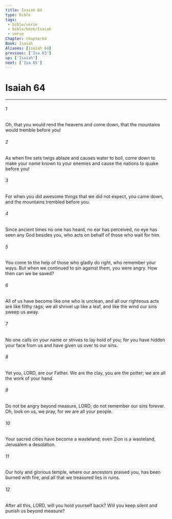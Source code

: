 ```yaml
---
title: Isaiah 64
type: Bible
tags:
 - bible/verse
 - bible/book/Isaiah
 - verse
Chapter: Chapter64
Book: Isaiah
Aliases: [Isaiah 64]
previous: ['Isa 63']
up: ['Isaiah']
next: ['Isa 65']
---
```

# Isaiah 64

***


###### 1 
Oh, that you would rend the heavens and come down, that the mountains would tremble before you! 

###### 2 
As when fire sets twigs ablaze and causes water to boil, come down to make your name known to your enemies and cause the nations to quake before you! 

###### 3 
For when you did awesome things that we did not expect, you came down, and the mountains trembled before you. 

###### 4 
Since ancient times no one has heard, no ear has perceived, no eye has seen any God besides you, who acts on behalf of those who wait for him. 

###### 5 
You come to the help of those who gladly do right, who remember your ways. But when we continued to sin against them, you were angry. How then can we be saved? 

###### 6 
All of us have become like one who is unclean, and all our righteous acts are like filthy rags; we all shrivel up like a leaf, and like the wind our sins sweep us away. 

###### 7 
No one calls on your name or strives to lay hold of you; for you have hidden your face from us and have given us over to our sins. 

###### 8 
Yet you, LORD, are our Father. We are the clay, you are the potter; we are all the work of your hand. 

###### 9 
Do not be angry beyond measure, LORD; do not remember our sins forever. Oh, look on us, we pray, for we are all your people. 

###### 10 
Your sacred cities have become a wasteland; even Zion is a wasteland, Jerusalem a desolation. 

###### 11 
Our holy and glorious temple, where our ancestors praised you, has been burned with fire, and all that we treasured lies in ruins. 

###### 12 
After all this, LORD, will you hold yourself back? Will you keep silent and punish us beyond measure? 
